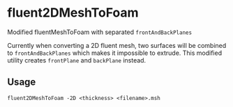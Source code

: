 # fluent2DMeshToFoam
Modified fluentMeshToFoam with separated `frontAndBackPlanes`

Currently when converting a 2D fluent mesh, two surfaces will be combined to `frontAndBackPlanes` which makes it impossible to extrude. This modified utility creates `frontPlane` and `backPlane` instead.

## Usage
```
fluent2DMeshToFoam -2D <thickness> <filename>.msh
```
